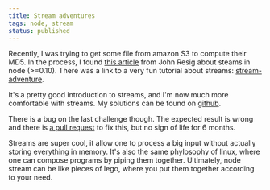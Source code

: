 ```yaml
---
title: Stream adventures
tags: node, stream
status: published
---
```


Recently, I was trying to get some file from amazon S3 to compute their MD5. In the process, I found [this article](http://ejohn.org/blog/node-js-stream-playground/) from John Resig about steams in node (>=0.10). There was a link to a very fun tutorial about streams: [stream-adventure](https://github.com/substack/stream-adventure).

It's a pretty good introduction to streams, and I'm now much more comfortable with streams. My solutions can be found on [github](https://github.com/geekingfrog/stream-tutorial).

There is a bug on the last challenge though. The expected result is wrong and there is [a pull request](https://github.com/substack/stream-adventure/pull/21) to fix this, but no sign of life for 6 months.

Streams are super cool, it allow one to process a big input without actually storing everything in memory. It's also the same phylosophy of linux, where one can compose programs by piping them together. Ultimately, node stream can be like pieces of lego, where you put them together according to your need.